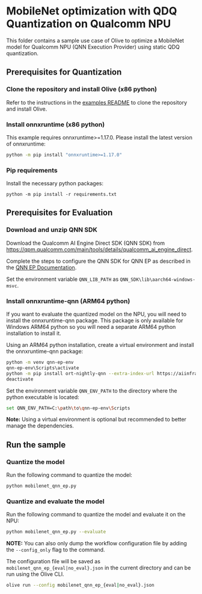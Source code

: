 # MobileNet optimization with QDQ Quantization on Qualcomm NPU
This folder contains a sample use case of Olive to optimize a MobileNet model for Qualcomm NPU (QNN Execution Provider)
using static QDQ quantization.

## Prerequisites for Quantization
### Clone the repository and install Olive (x86 python)

Refer to the instructions in the [examples README](../README.md) to clone the repository and install Olive.

### Install onnxruntime (x86 python)
This example requires onnxruntime>=1.17.0. Please install the latest version of onnxruntime:

```bash
python -m pip install "onnxruntime>=1.17.0"
```

### Pip requirements
Install the necessary python packages:
```
python -m pip install -r requirements.txt
```

## Prerequisites for Evaluation

### Download and unzip QNN SDK
Download the Qualcomm AI Engine Direct SDK (QNN SDK) from https://qpm.qualcomm.com/main/tools/details/qualcomm_ai_engine_direct.

Complete the steps to configure the QNN SDK for QNN EP as described in the [QNN EP Documentation](https://onnxruntime.ai/docs/execution-providers/QNN-ExecutionProvider.html#running-a-quantized-model-on-windows-arm64).

Set the environment variable `QNN_LIB_PATH` as `QNN_SDK\lib\aarch64-windows-msvc`.

### Install onnxruntime-qnn (ARM64 python)
If you want to evaluate the quantized model on the NPU, you will need to install the onnxruntime-qnn package. This package is only available for Windows ARM64 python so you will need a separate ARM64 python installation to install it.

Using an ARM64 python installation, create a virtual environment and install the onnxruntime-qnn package:
```bash
python -m venv qnn-ep-env
qnn-ep-env\Scripts\activate
python -m pip install ort-nightly-qnn --extra-index-url https://aiinfra.pkgs.visualstudio.com/PublicPackages/_packaging/ORT-Nightly/pypi/simple/
deactivate
```

Set the environment variable `QNN_ENV_PATH` to the directory where the python executable is located:
```bash
set QNN_ENV_PATH=C:\path\to\qnn-ep-env\Scripts
```

**Note:** Using a virtual environment is optional but recommended to better manage the dependencies.

## Run the sample

### Quantize the model
Run the following command to quantize the model:
```bash
python mobilenet_qnn_ep.py
```

### Quantize and evaluate the model
Run the following command to quantize the model and evaluate it on the NPU:
```bash
python mobilenet_qnn_ep.py --evaluate
```

**NOTE:** You can also only dump the workflow configuration file by adding the `--config_only` flag to the command.

The configuration file will be saved as `mobilenet_qnn_ep_{eval|no_eval}.json` in the current directory and can be run using the Olive CLI.
```bash
olive run --config mobilenet_qnn_ep_{eval|no_eval}.json
```
